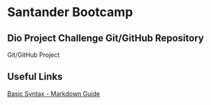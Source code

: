 # Santander Bootcamp

## Dio Project Challenge Git/GitHub Repository
Git/GitHub Project

## Useful Links
[Basic Syntax - Markdown Guide](https://www.markdownguide.org/basic-syntax/)
